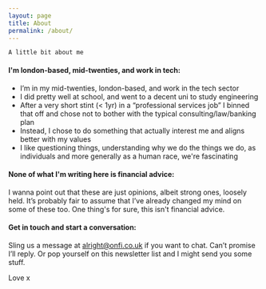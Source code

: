 ```yaml
---
layout: page
title: About
permalink: /about/
---
```


`A little bit about me`

#### I'm london-based, mid-twenties, and work in tech:
- I’m in my mid-twenties, london-based, and work in the tech sector
- I did pretty well at school, and went to a decent uni to study engineering
- After a very short stint (< 1yr) in a “professional services job” I binned that off and chose not to bother with the typical consulting/law/banking plan
- Instead, I chose to do something that actually interest me and aligns better with my values
- I like questioning things, understanding why we do the things we do, as individuals and more generally as a human race, we're fascinating

#### None of what I'm writing here is financial advice:

I wanna point out that these are just opinions, albeit strong ones, loosely held. It’s probably fair to assume that I’ve already changed my mind on some of these too. One thing's for sure, this isn't financial advice.

#### Get in touch and start a conversation:

Sling us a message at alright@onfi.co.uk if you want to chat. Can’t promise I’ll reply. Or pop yourself on this newsletter list and I might send you some stuff.

Love x
